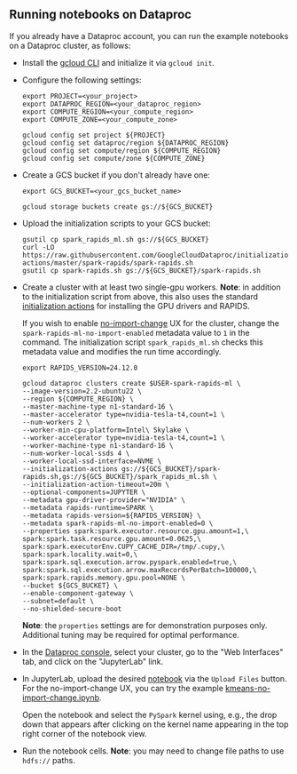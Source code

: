 ## Running notebooks on Dataproc

If you already have a Dataproc account, you can run the example notebooks on a Dataproc cluster, as follows:
- Install the [gcloud CLI](https://cloud.google.com/sdk/docs/install) and initialize it via `gcloud init`.
- Configure the following settings:
  ```
  export PROJECT=<your_project>
  export DATAPROC_REGION=<your_dataproc_region>
  export COMPUTE_REGION=<your_compute_region>
  export COMPUTE_ZONE=<your_compute_zone>

  gcloud config set project ${PROJECT}
  gcloud config set dataproc/region ${DATAPROC_REGION}
  gcloud config set compute/region ${COMPUTE_REGION}
  gcloud config set compute/zone ${COMPUTE_ZONE}
  ```
- Create a GCS bucket if you don't already have one:
  ```
  export GCS_BUCKET=<your_gcs_bucket_name>

  gcloud storage buckets create gs://${GCS_BUCKET}
  ```
- Upload the initialization scripts to your GCS bucket:
  ```
  gsutil cp spark_rapids_ml.sh gs://${GCS_BUCKET}
  curl -LO https://raw.githubusercontent.com/GoogleCloudDataproc/initialization-actions/master/spark-rapids/spark-rapids.sh
  gsutil cp spark-rapids.sh gs://${GCS_BUCKET}/spark-rapids.sh
  ```
- Create a cluster with at least two single-gpu workers.  **Note**: in addition to the initialization script from above, this also uses the standard [initialization actions](https://github.com/GoogleCloudDataproc/initialization-actions) for installing the GPU drivers and RAPIDS.
  
  If you wish to enable [no-import-change](../README.md#no-import-change) UX for the cluster, change the `spark-rapids-ml-no-import-enabled` metadata value to `1` in the command.  The initialization script `spark_rapids_ml.sh` checks this metadata value and modifies the run time accordingly.

  ```
  export RAPIDS_VERSION=24.12.0

  gcloud dataproc clusters create $USER-spark-rapids-ml \
  --image-version=2.2-ubuntu22 \
  --region ${COMPUTE_REGION} \
  --master-machine-type n1-standard-16 \
  --master-accelerator type=nvidia-tesla-t4,count=1 \
  --num-workers 2 \
  --worker-min-cpu-platform=Intel\ Skylake \
  --worker-accelerator type=nvidia-tesla-t4,count=1 \
  --worker-machine-type n1-standard-16 \
  --num-worker-local-ssds 4 \
  --worker-local-ssd-interface=NVME \
  --initialization-actions gs://${GCS_BUCKET}/spark-rapids.sh,gs://${GCS_BUCKET}/spark_rapids_ml.sh \
  --initialization-action-timeout=20m \
  --optional-components=JUPYTER \
  --metadata gpu-driver-provider="NVIDIA" \
  --metadata rapids-runtime=SPARK \
  --metadata rapids-version=${RAPIDS_VERSION} \
  --metadata spark-rapids-ml-no-import-enabled=0 \
  --properties spark:spark.executor.resource.gpu.amount=1,\
  spark:spark.task.resource.gpu.amount=0.0625,\
  spark:spark.executorEnv.CUPY_CACHE_DIR=/tmp/.cupy,\
  spark:spark.locality.wait=0,\
  spark:spark.sql.execution.arrow.pyspark.enabled=true,\
  spark:spark.sql.execution.arrow.maxRecordsPerBatch=100000,\
  spark:spark.rapids.memory.gpu.pool=NONE \
  --bucket ${GCS_BUCKET} \
  --enable-component-gateway \
  --subnet=default \
  --no-shielded-secure-boot
  ```
  **Note**: the `properties` settings are for demonstration purposes only.  Additional tuning may be required for optimal performance.
- In the [Dataproc console](https://console.cloud.google.com/dataproc/clusters), select your cluster, go to the "Web Interfaces" tab, and click on the "JupyterLab" link.
- In JupyterLab, upload the desired [notebook](../) via the `Upload Files` button.  For the no-import-change UX, you can try the example [kmeans-no-import-change.ipynb](../kmeans-no-import-change.ipynb).
  
  Open the notebook and select the `PySpark` kernel using, e.g., the drop down that appears after clicking on the kernel name appearing in the top right corner of the notebook view.

- Run the notebook cells.  **Note**: you may need to change file paths to use `hdfs://` paths.
